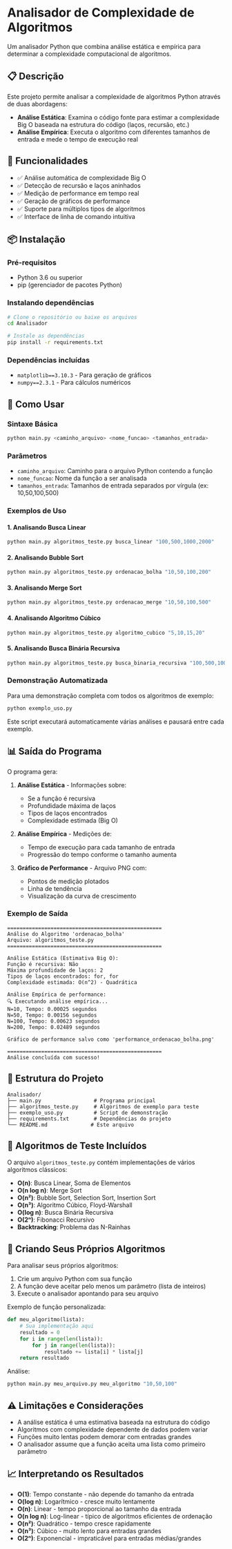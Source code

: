 # Analisador de Complexidade de Algoritmos

Um analisador Python que combina análise estática e empírica para determinar a complexidade computacional de algoritmos.

## 📋 Descrição

Este projeto permite analisar a complexidade de algoritmos Python através de duas abordagens:

- **Análise Estática**: Examina o código fonte para estimar a complexidade Big O baseada na estrutura do código (laços, recursão, etc.)
- **Análise Empírica**: Executa o algoritmo com diferentes tamanhos de entrada e mede o tempo de execução real

## 🚀 Funcionalidades

- ✅ Análise automática de complexidade Big O
- ✅ Detecção de recursão e laços aninhados
- ✅ Medição de performance em tempo real
- ✅ Geração de gráficos de performance
- ✅ Suporte para múltiplos tipos de algoritmos
- ✅ Interface de linha de comando intuitiva

## 📦 Instalação

### Pré-requisitos

- Python 3.6 ou superior
- pip (gerenciador de pacotes Python)

### Instalando dependências

```bash
# Clone o repositório ou baixe os arquivos
cd Analisador

# Instale as dependências
pip install -r requirements.txt
```

### Dependências incluídas

- `matplotlib==3.10.3` - Para geração de gráficos
- `numpy==2.3.1` - Para cálculos numéricos

## 🎯 Como Usar

### Sintaxe Básica

```bash
python main.py <caminho_arquivo> <nome_funcao> <tamanhos_entrada>
```

### Parâmetros

- `caminho_arquivo`: Caminho para o arquivo Python contendo a função
- `nome_funcao`: Nome da função a ser analisada
- `tamanhos_entrada`: Tamanhos de entrada separados por vírgula (ex: 10,50,100,500)

### Exemplos de Uso

#### 1. Analisando Busca Linear

```bash
python main.py algoritmos_teste.py busca_linear "100,500,1000,2000"
```

#### 2. Analisando Bubble Sort

```bash
python main.py algoritmos_teste.py ordenacao_bolha "10,50,100,200"
```

#### 3. Analisando Merge Sort

```bash
python main.py algoritmos_teste.py ordenacao_merge "10,50,100,500"
```

#### 4. Analisando Algoritmo Cúbico

```bash
python main.py algoritmos_teste.py algoritmo_cubico "5,10,15,20"
```

#### 5. Analisando Busca Binária Recursiva

```bash
python main.py algoritmos_teste.py busca_binaria_recursiva "100,500,1000,2000"
```

### Demonstração Automatizada

Para uma demonstração completa com todos os algoritmos de exemplo:

```bash
python exemplo_uso.py
```

Este script executará automaticamente várias análises e pausará entre cada exemplo.

## 📊 Saída do Programa

O programa gera:

1. **Análise Estática** - Informações sobre:
   - Se a função é recursiva
   - Profundidade máxima de laços
   - Tipos de laços encontrados
   - Complexidade estimada (Big O)

2. **Análise Empírica** - Medições de:
   - Tempo de execução para cada tamanho de entrada
   - Progressão do tempo conforme o tamanho aumenta

3. **Gráfico de Performance** - Arquivo PNG com:
   - Pontos de medição plotados
   - Linha de tendência
   - Visualização da curva de crescimento

### Exemplo de Saída

```
==================================================
Análise do Algoritmo 'ordenacao_bolha'
Arquivo: algoritmos_teste.py
==================================================

Análise Estática (Estimativa Big O):
Função é recursiva: Não
Máxima profundidade de laços: 2
Tipos de laços encontrados: for, for
Complexidade estimada: O(n^2) - Quadrática

Análise Empírica de performance:
🔍 Executando análise empírica...
N=10, Tempo: 0.00025 segundos
N=50, Tempo: 0.00156 segundos
N=100, Tempo: 0.00623 segundos
N=200, Tempo: 0.02489 segundos

Gráfico de performance salvo como 'performance_ordenacao_bolha.png'

==================================================
Análise concluída com sucesso!
```

## 📁 Estrutura do Projeto

```
Analisador/
├── main.py                 # Programa principal
├── algoritmos_teste.py     # Algoritmos de exemplo para teste
├── exemplo_uso.py          # Script de demonstração
├── requirements.txt        # Dependências do projeto
└── README.md              # Este arquivo
```

## 🧪 Algoritmos de Teste Incluídos

O arquivo `algoritmos_teste.py` contém implementações de vários algoritmos clássicos:

- **O(n)**: Busca Linear, Soma de Elementos
- **O(n log n)**: Merge Sort
- **O(n²)**: Bubble Sort, Selection Sort, Insertion Sort
- **O(n³)**: Algoritmo Cúbico, Floyd-Warshall
- **O(log n)**: Busca Binária Recursiva
- **O(2ⁿ)**: Fibonacci Recursivo
- **Backtracking**: Problema das N-Rainhas

## 🔧 Criando Seus Próprios Algoritmos

Para analisar seus próprios algoritmos:

1. Crie um arquivo Python com sua função
2. A função deve aceitar pelo menos um parâmetro (lista de inteiros)
3. Execute o analisador apontando para seu arquivo

Exemplo de função personalizada:

```python
def meu_algoritmo(lista):
    # Sua implementação aqui
    resultado = 0
    for i in range(len(lista)):
        for j in range(len(lista)):
            resultado += lista[i] * lista[j]
    return resultado
```

Análise:

```bash
python main.py meu_arquivo.py meu_algoritmo "10,50,100"
```

## ⚠️ Limitações e Considerações

- A análise estática é uma estimativa baseada na estrutura do código
- Algoritmos com complexidade dependente de dados podem variar
- Funções muito lentas podem demorar com entradas grandes
- O analisador assume que a função aceita uma lista como primeiro parâmetro

## 📈 Interpretando os Resultados

- **O(1)**: Tempo constante - não depende do tamanho da entrada
- **O(log n)**: Logarítmico - cresce muito lentamente
- **O(n)**: Linear - tempo proporcional ao tamanho da entrada
- **O(n log n)**: Log-linear - típico de algoritmos eficientes de ordenação
- **O(n²)**: Quadrático - tempo cresce rapidamente
- **O(n³)**: Cúbico - muito lento para entradas grandes
- **O(2ⁿ)**: Exponencial - impraticável para entradas médias/grandes

```
